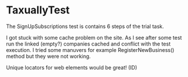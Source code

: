# TaxuallyTest

The SignUpSubscriptions test is contains 6 steps of the trial task.

I got stuck with some cache problem on the site. As I see after some test run the linked (empty?) companies cached and conflict with the test execution.
I tried some manuvers for example RegisterNewBusiness() method but they were not working.

Unique locators for web elements would be great! (ID)
